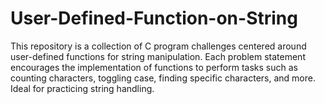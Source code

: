 # User-Defined-Function-on-String
This repository is a collection of C program challenges centered around user-defined functions for string manipulation. Each problem statement encourages the implementation of functions to perform tasks such as counting characters, toggling case, finding specific characters, and more. Ideal for practicing string handling.
